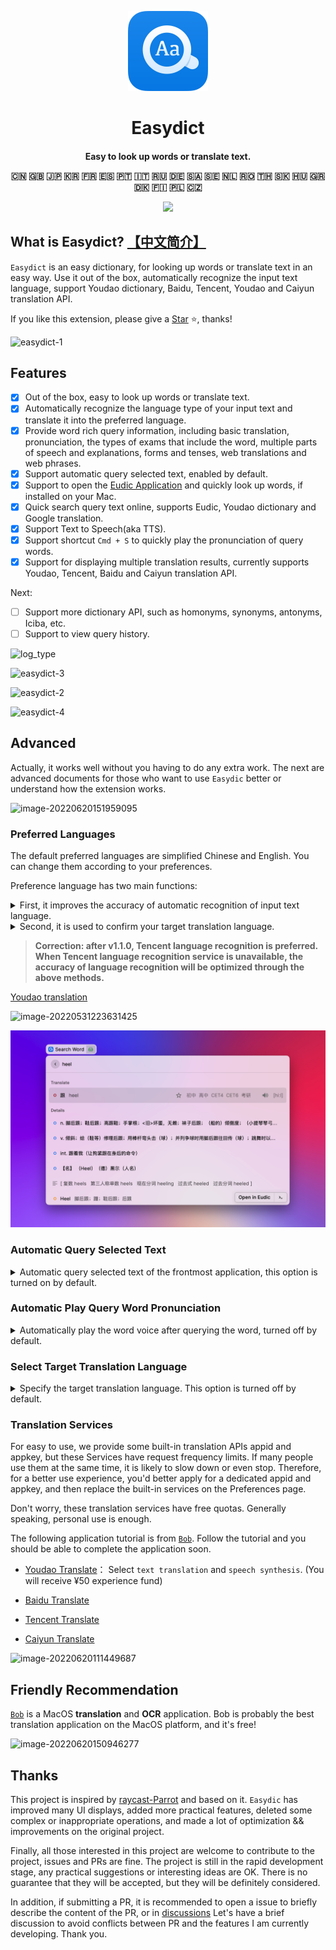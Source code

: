 <p align="center">
  <img src="https://raw.githubusercontent.com/tisfeng/ImageBed/main/uPic/eudic-icon.png" height="128">
  <h1 align="center">Easydict</h1>
  <h4 align="center"> Easy to look up words or translate text.</p>
<p align="center">🇨🇳 🇬🇧 🇯🇵 🇰🇷 🇫🇷 🇪🇸 🇵🇹 🇮🇹 🇷🇺 🇩🇪 🇸🇦 🇸🇪 🇳🇱 🇷🇴 🇹🇭 🇸🇰 🇭🇺 🇬🇷 🇩🇰 🇫🇮 🇵🇱 🇨🇿</p>
</p>

<a title="Install Easy Dictionary Raycast Extension" href="https://www.raycast.com/isfeng/easydict#install">
    <img height="64" style="height: 64px" src="https://assets.raycast.com/isfeng/easydict/install_button@2x.png">
</a>

## What is Easydict? [【中文简介】](https://github.com/tisfeng/Raycast-Easydict/wiki)

`Easydict` is an easy dictionary, for looking up words or translate text in an easy way. Use it out of the box, automatically recognize the input text language, support Youdao dictionary, Baidu, Tencent, Youdao and Caiyun translation API.

If you like this extension, please give a [Star](https://github.com/tisfeng/Raycast-Easydict) ⭐️, thanks!

![easydict-1](https://cdn.jsdelivr.net/gh/tisfeng/ImageBed@main/uPic/easydict-1.png)

## Features

- [x] Out of the box, easy to look up words or translate text.
- [x] Automatically recognize the language type of your input text and translate it into the preferred language.
- [x] Provide word rich query information, including basic translation, pronunciation, the types of exams that include the word, multiple parts of speech and explanations, forms and tenses, web translations and web phrases.
- [x] Support automatic query selected text, enabled by default.
- [x] Support to open the [Eudic Application](https://www.eudic.net/v4/en/app/eudic) and quickly look up words, if installed on your Mac.
- [x] Quick search query text online, supports Eudic, Youdao dictionary and Google translation.
- [x] Support Text to Speech(aka TTS).
- [x] Support shortcut `Cmd + S` to quickly play the pronunciation of query words.
- [x] Support for displaying multiple translation results, currently supports Youdao, Tencent, Baidu and Caiyun translation API.

Next:

- [ ] Support more dictionary API, such as homonyms, synonyms, antonyms, Iciba, etc.
- [ ] Support to view query history.

![log_type](https://cdn.jsdelivr.net/gh/tisfeng/ImageBed@main/uPic/log_type.png)

![easydict-3](https://cdn.jsdelivr.net/gh/tisfeng/ImageBed@main/uPic/easydict-3.png)

![easydict-2](https://cdn.jsdelivr.net/gh/tisfeng/ImageBed@main/uPic/easydict-2.png)

![easydict-4](https://cdn.jsdelivr.net/gh/tisfeng/ImageBed@main/uPic/easydict-4.png)

## Advanced

Actually, it works well without you having to do any extra work. The next are advanced documents for those who want to use `Easydic` better or understand how the extension works.

![image-20220620151959095](https://cdn.jsdelivr.net/gh/tisfeng/ImageBed@main/uPic/image-20220620151959095.png)

### Preferred Languages

The default preferred languages are simplified Chinese and English. You can change them according to your preferences.

Preference language has two main functions:

<details><summary> First, it improves the accuracy of automatic recognition of input text language. </summary>

<p>

Preference language will be given priority in order during automatic recognition. This is because some words may represent multiple languages at the same time, and the automatic recognition program cannot work as expected. In most cases, the automatic recognition of input text is very useful, except for very few special cases. For example, the English word `heel` will be automatically recognized into Dutch by Youdao translation, and then the translation results are not what we expect. At this time, if your `Easydict` preferred language contains English, it will be recognized into English first and translated correctly.

</p>

</details>

<details><summary> Second, it is used to confirm your target translation language.  </summary>

<p>

For example, if you input a sentence arbitrarily, it will be translated into the first preferred language. If the automatically recognized language is the same as your first preferred language, it will be automatically translated into the second preferred language.

</p>

</details>

> **Correction: after v1.1.0, Tencent language recognition is preferred. When Tencent language recognition service is unavailable, the accuracy of language recognition will be optimized through the above methods.**

[Youdao translation](https://fanyi.youdao.com/?keyfrom=dict2.top)

![image-20220531223631425](https://cdn.jsdelivr.net/gh/tisfeng/ImageBed@main/uPic/image-20220531223631425.png)

![heel](https://raw.githubusercontent.com/tisfeng/ImageBed/32a96a59e87d4954e42ec1da4c038ac4c2501193/uPic/heel.png)

### Automatic Query Selected Text

<details><summary> Automatic query selected text of the frontmost application, this option is turned on by default. </summary>

<p>

In order to better match the automatic selected text feature, it is a good idea to set a hotkey for `Easydic`, such as `Shift` + `Cmd ` + `E`, so that after selected the text, you can directly query words through the hotkey, which is very smooth and elegant.

</p>

</details>

### Automatic Play Query Word Pronunciation

<details><summary> Automatically play the word voice after querying the word, turned off by default. </summary>

<p>

Note that when this option is enabled, voice messages will be played automatically only if the content of the query is determined to be `good`, `look for`, `query`, etc. For other query contents, you can use the shortcut key `Cmd + S` to play voice.

Play voice content: English words are preferred to be pronounced in an online youdao dictionary, while others are pronounced using Youdao Translation's TTS service. Long text playback uses the say shell command.

</p>

</details>

### Select Target Translation Language

<details><summary> Specify the target translation language. This option is turned off by default. </summary>

<p>

By default, the extension will automatically select the preferred languages as the target translation language, but sometimes if you want to manually specify a supported language as the target language, you can turn on the option `Select Target Translation Language` on the preference page, and then you can temporarily select another target language in the action panel.

</p>

</details>

### Translation Services

For easy to use, we provide some built-in translation APIs appid and appkey, but these Services have request frequency limits. If many people use them at the same time, it is likely to slow down or even stop. Therefore, for a better use experience, you'd better apply for a dedicated appid and appkey, and then replace the built-in services on the Preferences page.

Don't worry, these translation services have free quotas. Generally speaking, personal use is enough.

The following application tutorial is from [`Bob`](https://ripperhe.gitee.io/bob/#/general/advance/service). Follow the tutorial and you should be able to complete the application soon.

- [Youdao Translate](https://ripperhe.gitee.io/bob/#/service/translate/youdao)： Select `text translation` and `speech synthesis`. (You will receive ¥50 experience fund)
- [Baidu Translate](https://ripperhe.gitee.io/bob/#/service/translate/baidu)

- [Tencent Translate](https://ripperhe.gitee.io/bob/#/service/translate/tencent)

- [Caiyun Translate](https://ripperhe.gitee.io/bob/#/service/translate/caiyun)

![image-20220620111449687](https://cdn.jsdelivr.net/gh/tisfeng/ImageBed@main/uPic/image-20220620111449687.png)

## Friendly Recommendation

[`Bob`](https://ripperhe.gitee.io/bob/#/) is a MacOS **translation** and **OCR** application. Bob is probably the best translation application on the MacOS platform, and it's free!

![image-20220620150946277](https://cdn.jsdelivr.net/gh/tisfeng/ImageBed@main/uPic/image-20220620150946277.png)

## Thanks

This project is inspired by [raycast-Parrot](https://github.com/Haojen/raycast-Parrot) and based on it. `Easydic` has improved many UI displays, added more practical features, deleted some complex or inappropriate operations, and made a lot of optimization && improvements on the original project.

Finally, all those interested in this project are welcome to contribute to the project, issues and PRs are fine. The project is still in the rapid development stage, any practical suggestions or interesting ideas are OK. There is no guarantee that they will be accepted, but they will be definitely considered.

In addition, if submitting a PR, it is recommended to open a issue to briefly describe the content of the PR, or in [discussions](https://github.com/tisfeng/Raycast-Easydict/discussions) Let's have a brief discussion to avoid conflicts between PR and the features I am currently developing. Thank you.
